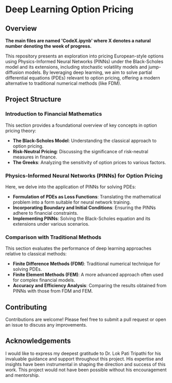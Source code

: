 # Deep Learning Option Pricing

## Overview
**The main files are named 'CodeX.ipynb' where X denotes a natural number denoting the week of progress.**

This repository presents an exploration into pricing European-style options using Physics-Informed Neural Networks (PINNs) under the Black-Scholes model and its extensions, including stochastic volatility models and jump-diffusion models. By leveraging deep learning, we aim to solve partial differential equations (PDEs) relevant to option pricing, offering a modern alternative to traditional numerical methods (like FDM).

## Project Structure

### Introduction to Financial Mathematics

This section provides a foundational overview of key concepts in option pricing theory:
- **The Black-Scholes Model**: Understanding the classical approach to option pricing.
- **Risk-Neutral Pricing**: Discussing the significance of risk-neutral measures in finance.
- **The Greeks**: Analyzing the sensitivity of option prices to various factors.

### Physics-Informed Neural Networks (PINNs) for Option Pricing

Here, we delve into the application of PINNs for solving PDEs:
- **Formulation of PDEs as Loss Functions**: Translating the mathematical problem into a form suitable for neural network training.
- **Incorporating Boundary and Initial Conditions**: Ensuring the PINNs adhere to financial constraints.
- **Implementing PINNs**: Solving the Black-Scholes equation and its extensions under various scenarios.

### Comparison with Traditional Methods

This section evaluates the performance of deep learning approaches relative to classical methods:
- **Finite Difference Methods (FDM)**: Traditional numerical technique for solving PDEs.
- **Finite Element Methods (FEM)**: A more advanced approach often used for complex financial models.
- **Accuracy and Efficiency Analysis**: Comparing the results obtained from PINNs with those from FDM and FEM.

## Contributing
Contributions are welcome! Please feel free to submit a pull request or open an issue to discuss any improvements.

## Acknowledgements

I would like to express my deepest gratitude to Dr. Lok Pati Tripathi for his invaluable guidance and support throughout this project. His expertise and insights have been instrumental in shaping the direction and success of this work. This project would not have been possible without his encouragement and mentorship.
